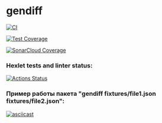 # gendiff

[![CI](https://https://github.com/Oksana-QA-auto/qa-auto-engineer-javascript-project-87/actions/workflows/ci.yml/badge.svg)](https://github.com/oksana-qa-auto/qa-auto-engineer-javascript-project-87/actions/workflows/ci.yml)

[![Test Coverage](https://codecov.io/gh/oksana-qa-auto/qa-auto-engineer-javascript-project-87/branch/main/graph/badge.svg)](https://codecov.io/gh/oksana-qa-auto/qa-auto-engineer-javascript-project-87)

[![SonarCloud Coverage](https://sonarcloud.io/api/project_badges/measure?project=oksana-qa-auto&metric=coverage)](https://sonarcloud.io/summary/new_code?id=oksana-qa-auto)

### Hexlet tests and linter status:
[![Actions Status](https://github.com/Oksana-QA-auto/qa-auto-engineer-javascript-project-87/actions/workflows/hexlet-check.yml/badge.svg)](https://github.com/Oksana-QA-auto/qa-auto-engineer-javascript-project-87/actions)

### Пример работы пакета "gendiff __fixtures__/file1.json __fixtures__/file2.json":

[![asciicast](https://asciinema.org/a/60FCiVNkTodKgh8mALnaA4MQV.svg)](https://asciinema.org/a/60FCiVNkTodKgh8mALnaA4MQV)
